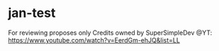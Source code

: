 # jan-test

For reviewing proposes only
Credits owned by SuperSimpleDev @YT: https://www.youtube.com/watch?v=EerdGm-ehJQ&list=LL
